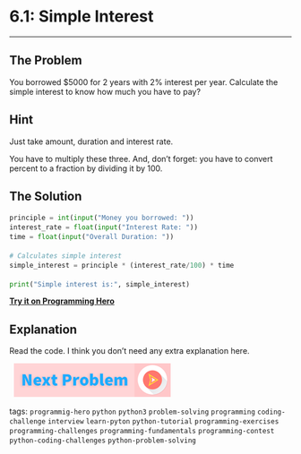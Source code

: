 # 6.1: Simple Interest 

---

## The Problem
You borrowed $5000 for 2 years with 2% interest per year.
Calculate the simple interest to know how much you have to pay?

##  Hint
Just take amount, duration and interest rate. 

You have to multiply these three. And, don’t forget: you have to convert percent to a fraction by dividing it by 100.

##  The Solution

```python
principle = int(input("Money you borrowed: "))
interest_rate = float(input("Interest Rate: "))
time = float(input("Overall Duration: "))

# Calculates simple interest
simple_interest = principle * (interest_rate/100) * time

print("Simple interest is:", simple_interest)
```

**[Try it on Programming Hero](https://play.google.com/store/apps/details?id=com.learnprogramming.codecamp)**

##  Explanation
Read the code. I think you don’t need any extra explanation here. 


&nbsp;
[![Next Page](../assets/next-button.png)](Complex-Interest.md)
&nbsp;

tags:  `programmig-hero`  `python`  `python3`  `problem-solving`  `programming`  `coding-challenge`  `interview`  `learn-pyton`  `python-tutorial`  `programming-exercises`  `programming-challenges`  `programming-fundamentals`  `programming-contest`  `python-coding-challenges`  `python-problem-solving`
